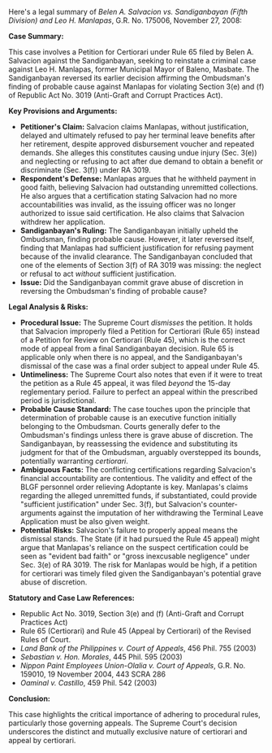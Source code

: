 Here's a legal summary of *Belen A. Salvacion vs. Sandiganbayan (Fifth Division) and Leo H. Manlapas*, G.R. No. 175006, November 27, 2008:

**Case Summary:**

This case involves a Petition for Certiorari under Rule 65 filed by Belen A. Salvacion against the Sandiganbayan, seeking to reinstate a criminal case against Leo H. Manlapas, former Municipal Mayor of Baleno, Masbate. The Sandiganbayan reversed its earlier decision affirming the Ombudsman's finding of probable cause against Manlapas for violating Section 3(e) and (f) of Republic Act No. 3019 (Anti-Graft and Corrupt Practices Act).

**Key Provisions and Arguments:**

*   **Petitioner's Claim:** Salvacion claims Manlapas, without justification, delayed and ultimately refused to pay her terminal leave benefits after her retirement, despite approved disbursement voucher and repeated demands. She alleges this constitutes causing undue injury (Sec. 3(e)) and neglecting or refusing to act after due demand to obtain a benefit or discriminate (Sec. 3(f)) under RA 3019.
*   **Respondent's Defense:** Manlapas argues that he withheld payment in good faith, believing Salvacion had outstanding unremitted collections. He also argues that a certification stating Salvacion had no more accountabilities was invalid, as the issuing officer was no longer authorized to issue said certification. He also claims that Salvacion withdrew her application.
*   **Sandiganbayan's Ruling:** The Sandiganbayan initially upheld the Ombudsman, finding probable cause. However, it later reversed itself, finding that Manlapas had sufficient justification for refusing payment because of the invalid clearance. The Sandiganbayan concluded that one of the elements of Section 3(f) of RA 3019 was missing: the neglect or refusal to act *without* sufficient justification.
*   **Issue:** Did the Sandiganbayan commit grave abuse of discretion in reversing the Ombudsman's finding of probable cause?

**Legal Analysis & Risks:**

*   **Procedural Issue:** The Supreme Court *dismisses* the petition. It holds that Salvacion improperly filed a Petition for Certiorari (Rule 65) instead of a Petition for Review on Certiorari (Rule 45), which is the correct mode of appeal from a final Sandiganbayan decision. Rule 65 is applicable only when there is no appeal, and the Sandiganbayan's dismissal of the case was a final order subject to appeal under Rule 45.
*   **Untimeliness:** The Supreme Court also notes that even if it were to treat the petition as a Rule 45 appeal, it was filed *beyond* the 15-day reglementary period. Failure to perfect an appeal within the prescribed period is jurisdictional.
*   **Probable Cause Standard:** The case touches upon the principle that determination of probable cause is an executive function initially belonging to the Ombudsman. Courts generally defer to the Ombudsman's findings unless there is grave abuse of discretion. The Sandiganbayan, by reassessing the evidence and substituting its judgment for that of the Ombudsman, arguably overstepped its bounds, potentially warranting *certiorari*.
*   **Ambiguous Facts:** The conflicting certifications regarding Salvacion's financial accountability are contentious. The validity and effect of the BLGF personnel order relieving Adoptante is key. Manlapas's claims regarding the alleged unremitted funds, if substantiated, could provide "sufficient justification" under Sec. 3(f), but Salvacion's counter-arguments against the imputation of her withdrawing the Terminal Leave Application must be also given weight.
*   **Potential Risks:** Salvacion's failure to properly appeal means the dismissal stands. The State (if it had pursued the Rule 45 appeal) might argue that Manlapas's reliance on the suspect certification could be seen as "evident bad faith" or "gross inexcusable negligence" under Sec. 3(e) of RA 3019. The risk for Manlapas would be high, if a petition for certiorari was timely filed given the Sandiganbayan's potential grave abuse of discretion.

**Statutory and Case Law References:**

*   Republic Act No. 3019, Section 3(e) and (f) (Anti-Graft and Corrupt Practices Act)
*   Rule 65 (Certiorari) and Rule 45 (Appeal by Certiorari) of the Revised Rules of Court.
*   *Land Bank of the Philippines v. Court of Appeals*, 456 Phil. 755 (2003)
*   *Sebastian v. Hon. Morales*, 445 Phil. 595 (2003)
*   *Nippon Paint Employees Union-Olalia v. Court of Appeals*, G.R. No. 159010, 19 November 2004, 443 SCRA 286
*   *Oaminal v. Castillo*, 459 Phil. 542 (2003)

**Conclusion:**

This case highlights the critical importance of adhering to procedural rules, particularly those governing appeals. The Supreme Court's decision underscores the distinct and mutually exclusive nature of certiorari and appeal by certiorari.
